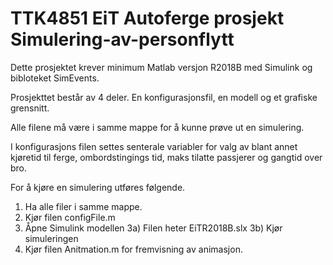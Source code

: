 # TTK4851 EiT Autoferge prosjekt Simulering-av-personflytt
 
 Dette prosjektet krever minimum Matlab versjon R2018B med Simulink og bibloteket SimEvents.
 
 Prosjekttet består av 4 deler. En konfigurasjonsfil, en modell og et grafiske grensnitt.

 Alle filene må være i samme mappe for å kunne prøve ut en simulering.
 
 I konfigurasjons filen settes senterale variabler for valg av blant annet 
 kjøretid til ferge, ombordstingings tid, maks tilatte passjerer og gangtid over bro.

 For å kjøre en simulering utføres følgende.
 1. Ha alle filer i samme mappe.
 2. Kjør filen configFile.m
 3. Åpne Simulink modellen
    3a) Filen heter EiTR2018B.slx
    3b) Kjør simuleringen
 4. Kjør filen Anitmation.m for fremvisning av animasjon.

